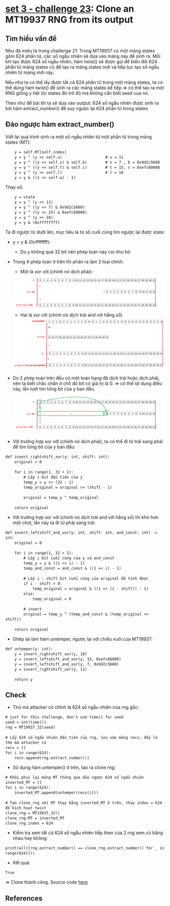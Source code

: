 # **[set 3 - challenge 23](https://cryptopals.com/sets/3/challenges/23): Clone an MT19937 RNG from its output**

## Tìm hiểu vấn đề
Như đã miêu tả trong challenge 21: Trong MT19937 có một mảng states gồm 624 phần tử, các số ngẫu nhiên sẽ dựa vào mảng này để sinh ra. Mỗi khi tạo được 624 số ngẫu nhiên, hàm twist() sẽ được gọi để biến đổi 624 phần tử mảng states cũ để tạo ra mảng states mới và tiếp tục tạo số ngẫu nhiên từ mảng mới này.

Nếu như ta có thể lấy được tất cả 624 phần tử trong một mảng states, ta có thể dùng hàm twist() để sinh ra các mảng states kế tiếp => có thể tạo ra một RNG giống y hệt (từ states đó trở đi) mà không cần biết seed của nó.

Theo như đề bài thì ta sẽ dựa vào output: 624 số ngẫu nhiên được sinh ra bởi hàm extract_number() để suy ngược lại 624 phần tử trong states

## Đảo ngược hàm extract_number()
Viết lại quá trình sinh ra một số ngẫu nhiên từ một phần tử trong mảng states (MT):
```
    y = self.MT[self.index]
    y = y ^ (y >> self.u)                   # u = 11
    y = y ^ ((y << self.s) & self.b)        # s = 7 , b = 0x9d2c5680 
    y = y ^ ((y << self.t) & self.c)        # t = 15, c = 0xefc60000
    y = y ^ (y >> self.l)                   # l = 18
    y = y & ((1 << self.w) - 1)
```
Thay số:
```
    y = state
    y = y ^ (y >> 11)
    y = y ^ ((y << 7) & 0x9d2c5680)
    y = y ^ ((y << 15) & 0xefc60000)
    y = y ^ (y >> 18)  
    y = y & (0xffffffff)
```

Ta đi ngược từ dưới lên, mục tiêu là từ số cuối cùng tìm ngược lại được state:
- y = y & (0xffffffff):
    - Do y không quá 32 bit nên phép toán này coi như bỏ

- Trong 4 phép toán ở trên thì phân ra làm 2 loại chính:
    - Một là xor với (chính nó dịch phải):

    <img src="pictures/y_xor_(y_rightshift_18).png">

    - Hai là xor với (chính nó dịch trái and với hằng số)

    <img src="pictures/y_xor_((y_leftshift_15)_and_0xefc60000).png">

- Do 2 phép toán trên đều có một toán hạng đã dịch trái hoặc dịch phải, nên ta biết chắc chắn ở chỗ đó bit có giá trị là 0. => có thể lợi dụng điều này, lần lượt tìm từng bit của y ban đầu.

    <img src="pictures/y_xor_(y_rightshift_18)_solve.png">

- Với trường hợp xor với (chính nó dịch phải), ta có thể đi từ trái sang phải để tìm từng bit của y ban đầu:
```
def invert_rightshift_xor(y: int, shift: int):
    original = 0

    for i in range(1, 32 + 1):
        # Lấy i bit đầu tiên của y
        temp_y = y >> (32 - i)
        temp_original = original >> (shift - 1)

        original = temp_y ^ temp_original

    return original
```
- Với trường hợp xor với (chính nó dịch trái and với hằng số) thì khó hơn một chút, lần này ta đi từ phải sang trái:
```
def invert_leftshift_and_xor(y: int, shift: int, and_const: int) -> int:
    original = 0

    for i in range(1, 32 + 1):
        # Lấy i bit cuối cùng của y và and_const
        temp_y = y & ((1 << i) - 1)
        temp_and_const = and_const & ((1 << i) - 1)

        # Lấy i - shift bit cuối cùng của original đã tính được
        if i - shift > 0:
            temp_original = original & ((1 << (i - shift)) - 1)
        else:
            temp_original = 0

        # invert
        original = temp_y ^ (temp_and_const & (temp_original << shift))

    return original
```
- Ghép lại làm hàm untemper, ngược lại với chiều xuôi của MT19937:
```
def untemper(y: int):
    y = invert_rightshift_xor(y, 18)
    y = invert_leftshift_and_xor(y, 15, 0xefc60000)
    y = invert_leftshift_and_xor(y, 7, 0x9d2c5680)
    y = invert_rightshift_xor(y, 11)

    return y
```

## Check
- Thứ mà attacker có chính là 624 số ngẫu nhiên của rng gốc:
```
# just for this challenge, don't use time() for seed
seed = int(time())
rng = MT19937_32(seed)

# Lấy 624 số ngẫu nhiên đầu tiên của rng, lưu vào mảng recv, đấy là thứ mà attacker có
recv = []
for i in range(624):
    recv.append(rng.extract_number())
```
- Sử dụng hàm untemper() ở trên, tạo ra clone rng:
```
# Khôi phục lại mảng MT thông qua đảo ngược 624 số ngẫu nhiên
inverted_MT = []
for i in range(624):
    inverted_MT.append(untemper(recv[i]))

# Tạo clone_rng với MT thay bằng inverted_MT ở trên, thay index = 624 để kích hoạt twist
clone_rng = MT19937_32()
clone_rng.MT = inverted_MT
clone_rng.index = 624
```
- Kiểm tra xem tất cả 624 số ngẫu nhiên tiếp theo của 2 rng xem có bằng nhau hay không:
```
print(all([rng.extract_number() == clone_rng.extract_number() for _ in range(624)]))
```
- Kết quả:
```
True
```
=> Clone thành công. Source code [here](./challenge23.py)
## References

